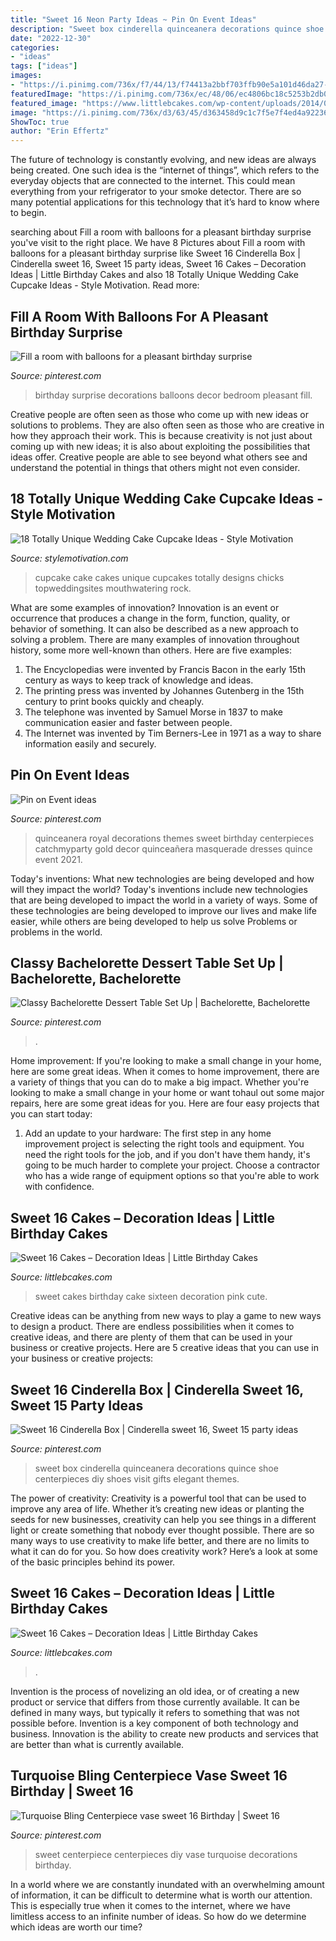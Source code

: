 ```yaml
---
title: "Sweet 16 Neon Party Ideas ~ Pin On Event Ideas"
description: "Sweet box cinderella quinceanera decorations quince shoe centerpieces diy shoes visit gifts elegant themes"
date: "2022-12-30"
categories:
- "ideas"
tags: ["ideas"]
images:
- "https://i.pinimg.com/736x/f7/44/13/f74413a2bbf703ffb90e5a101d46da27--birthday-surprises-special-birthday.jpg"
featuredImage: "https://i.pinimg.com/736x/ec/48/06/ec4806bc18c5253b2db0cd61de82299d.jpg"
featured_image: "https://www.littlebcakes.com/wp-content/uploads/2014/02/Sweet-16-Cakes-636x1024.jpg"
image: "https://i.pinimg.com/736x/d3/63/45/d363458d9c1c7f5e7f4ed4a92236fc63.jpg"
ShowToc: true
author: "Erin Effertz"
---
```



The future of technology is constantly evolving, and new ideas are always being created. One such idea is the “internet of things”, which refers to the everyday objects that are connected to the internet. This could mean everything from your refrigerator to your smoke detector. There are so many potential applications for this technology that it’s hard to know where to begin.

	

		
searching about Fill a room with balloons for a pleasant birthday surprise you've visit to the right place. We have 8 Pictures about Fill a room with balloons for a pleasant birthday surprise like Sweet 16 Cinderella Box | Cinderella sweet 16, Sweet 15 party ideas, Sweet 16 Cakes – Decoration Ideas | Little Birthday Cakes and also 18 Totally Unique Wedding Cake Cupcake Ideas - Style Motivation. Read more:
		
    
## Fill A Room With Balloons For A Pleasant Birthday Surprise

<img loading=lazy src="https://i.pinimg.com/736x/f7/44/13/f74413a2bbf703ffb90e5a101d46da27--birthday-surprises-special-birthday.jpg" onerror="this.onerror=null;this.src='https://tse3.mm.bing.net/th?id=OIP.i-OrKkYt63QADa2f4N0giwDhEs&amp;pid=15.1';" alt="Fill a room with balloons for a pleasant birthday surprise">

_Source: pinterest.com_

>birthday surprise decorations balloons decor bedroom pleasant fill. 

	

Creative people are often seen as those who come up with new ideas or solutions to problems. They are also often seen as those who are creative in how they approach their work. This is because creativity is not just about coming up with new ideas; it is also about exploiting the possibilities that ideas offer. Creative people are able to see beyond what others see and understand the potential in things that others might not even consider.

    
## 18 Totally Unique Wedding Cake Cupcake Ideas - Style Motivation

<img loading=lazy src="https://www.topweddingsites.com/wedding-blog/wp-content/uploads/2014/03/3d965242d9b2f7ea33fa11d940401143.jpg" onerror="this.onerror=null;this.src='https://tse2.mm.bing.net/th?id=OIP.YcVV9AY_okAPQq4GMIY5DQHaJ3&amp;pid=15.1';" alt="18 Totally Unique Wedding Cake Cupcake Ideas - Style Motivation">

_Source: stylemotivation.com_

>cupcake cake cakes unique cupcakes totally designs chicks topweddingsites mouthwatering rock. 

	

What are some examples of innovation?
Innovation is an event or occurrence that produces a change in the form, function, quality, or behavior of something. It can also be described as a new approach to solving a problem. There are many examples of innovation throughout history, some more well-known than others. Here are five examples:
1. The Encyclopedias were invented by Francis Bacon in the early 15th century as ways to keep track of knowledge and ideas.
2. The printing press was invented by Johannes Gutenberg in the 15th century to print books quickly and cheaply.
3. The telephone was invented by Samuel Morse in 1837 to make communication easier and faster between people. 
4. The Internet was invented by Tim Berners-Lee in 1971 as a way to share information easily and securely. 

    
## Pin On Event Ideas

<img loading=lazy src="https://i.pinimg.com/736x/ec/48/06/ec4806bc18c5253b2db0cd61de82299d.jpg" onerror="this.onerror=null;this.src='https://tse4.mm.bing.net/th?id=OIP.sUeun_5X6qVW-2frweZIhQHaNd&amp;pid=15.1';" alt="Pin on Event ideas">

_Source: pinterest.com_

>quinceanera royal decorations themes sweet birthday centerpieces catchmyparty gold decor quinceañera masquerade dresses quince event 2021. 

	

Today's inventions: What new technologies are being developed and how will they impact the world?
Today's inventions include new technologies that are being developed to impact the world in a variety of ways. Some of these technologies are being developed to improve our lives and make life easier, while others are being developed to help us solve Problems or problems in the world.

    
## Classy Bachelorette Dessert Table Set Up | Bachelorette, Bachelorette

<img loading=lazy src="https://i.pinimg.com/736x/95/fb/db/95fbdbaf8f09812581cbd56008652c58.jpg" onerror="this.onerror=null;this.src='https://tse2.mm.bing.net/th?id=OIP.g8eKuPxv27SqzSzne5V4GQHaJ3&amp;pid=15.1';" alt="Classy Bachelorette Dessert Table Set Up | Bachelorette, Bachelorette">

_Source: pinterest.com_

>. 

	

Home improvement: If you're looking to make a small change in your home, here are some great ideas.
When it comes to home improvement, there are a variety of things that you can do to make a big impact. Whether you're looking to make a small change in your home or want tohaul out some major repairs, here are some great ideas for you. Here are four easy projects that you can start today:
1) Add an update to your hardware: The first step in any home improvement project is selecting the right tools and equipment. You need the right tools for the job, and if you don't have them handy, it's going to be much harder to complete your project. Choose a contractor who has a wide range of equipment options so that you're able to work with confidence.

    
## Sweet 16 Cakes – Decoration Ideas | Little Birthday Cakes

<img loading=lazy src="http://www.littlebcakes.com/wp-content/uploads/2014/02/Sweet-16-Cakes.jpg" onerror="this.onerror=null;this.src='https://tse3.mm.bing.net/th?id=OIP.ugYtZk43OYDZ0EfsAI7ZngHaL7&amp;pid=15.1';" alt="Sweet 16 Cakes – Decoration Ideas | Little Birthday Cakes">

_Source: littlebcakes.com_

>sweet cakes birthday cake sixteen decoration pink cute. 

	

Creative ideas can be anything from new ways to play a game to new ways to design a product. There are endless possibilities when it comes to creative ideas, and there are plenty of them that can be used in your business or creative projects. Here are 5 creative ideas that you can use in your business or creative projects:

    
## Sweet 16 Cinderella Box | Cinderella Sweet 16, Sweet 15 Party Ideas

<img loading=lazy src="https://i.pinimg.com/736x/d3/63/45/d363458d9c1c7f5e7f4ed4a92236fc63.jpg" onerror="this.onerror=null;this.src='https://tse4.mm.bing.net/th?id=OIP.FzgDf1QyOEwmWlim3FwBMgHaJ3&amp;pid=15.1';" alt="Sweet 16 Cinderella Box | Cinderella sweet 16, Sweet 15 party ideas">

_Source: pinterest.com_

>sweet box cinderella quinceanera decorations quince shoe centerpieces diy shoes visit gifts elegant themes. 

	

The power of creativity:
Creativity is a powerful tool that can be used to improve any area of life. Whether it’s creating new ideas or planting the seeds for new businesses, creativity can help you see things in a different light or create something that nobody ever thought possible. There are so many ways to use creativity to make life better, and there are no limits to what it can do for you. So how does creativity work? Here’s a look at some of the basic principles behind its power.

    
## Sweet 16 Cakes – Decoration Ideas | Little Birthday Cakes

<img loading=lazy src="https://www.littlebcakes.com/wp-content/uploads/2014/02/Sweet-16-Cakes-636x1024.jpg" onerror="this.onerror=null;this.src='https://tse3.mm.bing.net/th?id=OIP.jPMr8T2QLjNsIFzuFh8KpwHaL7&amp;pid=15.1';" alt="Sweet 16 Cakes – Decoration Ideas | Little Birthday Cakes">

_Source: littlebcakes.com_

>. 

	

Invention is the process of novelizing an old idea, or of creating a new product or service that differs from those currently available. It can be defined in many ways, but typically it refers to something that was not possible before. Invention is a key component of both technology and business. Innovation is the ability to create new products and services that are better than what is currently available.

    
## Turquoise Bling Centerpiece Vase Sweet 16 Birthday | Sweet 16

<img loading=lazy src="https://i.pinimg.com/736x/b7/ac/7f/b7ac7fca0abe2514f071656429ff790d.jpg" onerror="this.onerror=null;this.src='https://tse1.mm.bing.net/th?id=OIP.RO8zo4u9IwI_Q7YCQPPI2AHaJ4&amp;pid=15.1';" alt="Turquoise Bling Centerpiece vase sweet 16 Birthday | Sweet 16">

_Source: pinterest.com_

>sweet centerpiece centerpieces diy vase turquoise decorations birthday. 

	

In a world where we are constantly inundated with an overwhelming amount of information, it can be difficult to determine what is worth our attention. This is especially true when it comes to the internet, where we have limitless access to an infinite number of ideas. So how do we determine which ideas are worth our time?


